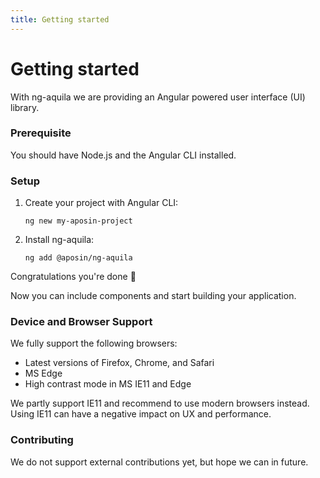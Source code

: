 ```yaml
---
title: Getting started
---
```


# Getting started
With ng-aquila we are providing an Angular powered user interface (UI) library.

### Prerequisite
You should have Node.js and the Angular CLI installed.

### Setup

1. Create your project with Angular CLI:
    ```console
    ng new my-aposin-project
    ```

2. Install ng-aquila:
    ```console
    ng add @aposin/ng-aquila
    ```

Congratulations you're done 💪 

Now you can include components and start building your application.

### Device and Browser Support
We fully support the following browsers:

* Latest versions of Firefox, Chrome, and Safari
* MS Edge
* High contrast mode in MS IE11 and Edge

We partly support IE11 and recommend to use modern browsers instead. Using IE11 can have a negative impact on UX and performance. 

### Contributing
We do not support external contributions yet, but hope we can in future. 
